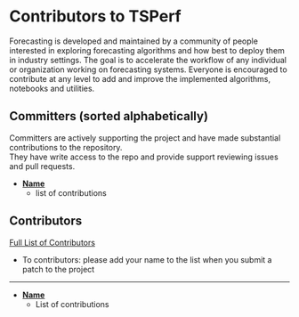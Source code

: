 Contributors to TSPerf 
============================
Forecasting is developed and maintained by a community of people interested in exploring forecasting algorithms and how best to deploy them in industry settings. The goal is to accelerate the workflow of any individual or organization working on forecasting systems. Everyone is encouraged to contribute at any level to add and improve the implemented algorithms, notebooks and utilities. 

Committers (sorted alphabetically)
----------------------------------
Committers are actively supporting the project and have made substantial contributions to the repository.<br>
They have write access to the repo and provide support reviewing issues and pull requests.

* **[Name](https://github.com/GitHubName)**
    * list of contributions

Contributors
------------
[Full List of Contributors](https://github.com/Microsoft/Forecasting/graphs/contributors)
- To contributors: please add your name to the list when you submit a patch to the project
---

* **[Name](https://github.com/GitHubName)**
    * List of contributions
